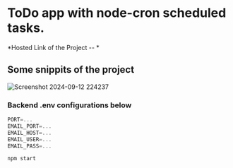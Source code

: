 # ToDo app with node-cron scheduled tasks.
*Hosted Link of the Project --  *
## Some snippits of the project
![Screenshot 2024-09-12 224237](https://github.com/user-attachments/assets/f21e34df-ffc6-4f61-8429-edc491a2a5c6)

### Backend .env configurations below
```js
PORT=...
EMAIL_PORT=...
EMAIL_HOST=...
EMAIL_USER=...
EMAIL_PASS=...
```

```npm start```

